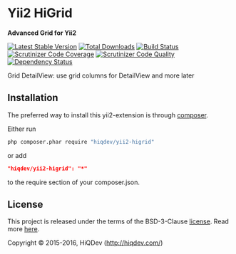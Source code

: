 Yii2 HiGrid
===========

**Advanced Grid for Yii2**

[![Latest Stable Version](https://poser.pugx.org/hiqdev/yii2-higrid/v/stable)](https://packagist.org/packages/hiqdev/yii2-higrid)
[![Total Downloads](https://poser.pugx.org/hiqdev/yii2-higrid/downloads)](https://packagist.org/packages/hiqdev/yii2-higrid)
[![Build Status](https://img.shields.io/travis/hiqdev/yii2-higrid.svg)](https://travis-ci.org/hiqdev/yii2-higrid)
[![Scrutinizer Code Coverage](https://img.shields.io/scrutinizer/coverage/g/hiqdev/yii2-higrid.svg)](https://scrutinizer-ci.com/g/hiqdev/yii2-higrid/)
[![Scrutinizer Code Quality](https://img.shields.io/scrutinizer/g/hiqdev/yii2-higrid.svg)](https://scrutinizer-ci.com/g/hiqdev/yii2-higrid/)
[![Dependency Status](https://www.versioneye.com/php/hiqdev:yii2-higrid/dev-master/badge.svg)](https://www.versioneye.com/php/hiqdev:yii2-higrid/dev-master)

Grid DetailView: use grid columns for DetailView and more later

## Installation

The preferred way to install this yii2-extension is through [composer](http://getcomposer.org/download/).

Either run

```sh
php composer.phar require "hiqdev/yii2-higrid"
```

or add

```json
"hiqdev/yii2-higrid": "*"
```

to the require section of your composer.json.

## License

This project is released under the terms of the BSD-3-Clause [license](LICENSE).
Read more [here](http://choosealicense.com/licenses/bsd-3-clause).

Copyright © 2015-2016, HiQDev (http://hiqdev.com/)
